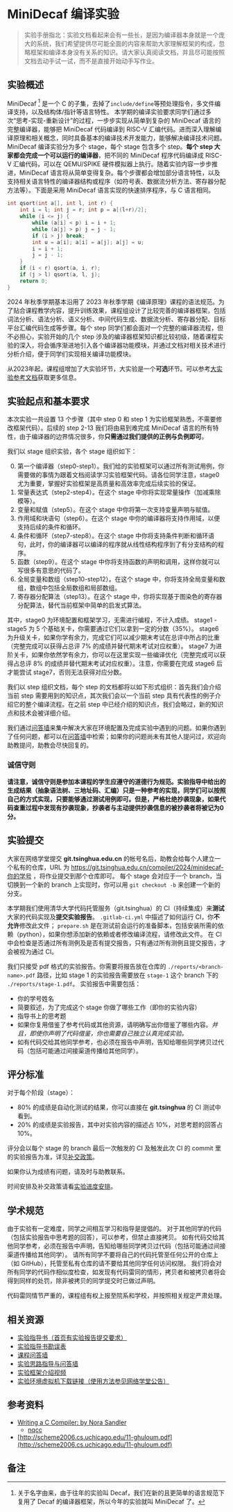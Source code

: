 # MiniDecaf 编译实验

> 实验手册指北：实验文档看起来会有一些长，是因为编译器本身就是一个庞大的系统，我们希望提供尽可能全面的内容来帮助大家理解框架的构成，忽略框架和编译本身没有关系的知识。请大家认真阅读文档，并且尽可能按照文档去动手试一试，而不是直接开始动手写作业。

## 实验概述
MiniDecaf [^1] 是一个 C 的子集，去掉了`include/define`等预处理指令，多文件编译支持，以及结构体/指针等语言特性。 本学期的编译实验要求同学们通过多次“思考-实现-重新设计”的过程，一步步实现从简单到复杂的 MiniDecaf 语言的完整编译器，能够把 MiniDecaf 代码编译到 RISC-V 汇编代码。进而深入理解编译原理和相关概念，同时具备基本的编译技术开发能力，能够解决编译技术问题。MiniDecaf 编译实验分为多个 stage，每个 stage 包含多个 step。**每个 step 大家都会完成一个可以运行的编译器**，把不同的 MiniDecaf 程序代码编译成 RISC-V 汇编代码，可以在 QEMU/SPIKE 硬件模拟器上执行。随着实验内容一步步推进，MiniDecaf 语言将从简单变得复杂。每个步骤都会增加部分语言特性，以及支持相关语言特性的编译器结构或程序（如符号表、数据流分析方法、寄存器分配方法等）。下面是采用 MiniDecaf 语言实现的快速排序程序，与 C 语言相同。

```c
int qsort(int a[], int l, int r) {
    int i = l; int j = r; int p = a[(l+r)/2];
    while (i <= j) {
        while (a[i] < p) i = i + 1;        
        while (a[j] > p) j = j - 1;        
        if (i > j) break;        
        int u = a[i]; a[i] = a[j]; a[j] = u;        
        i = i + 1;        
        j = j - 1;    
    }    
    if (i < r) qsort(a, i, r);    
    if (j > l) qsort(a, l, j);    
    return 0;
}
```

2024 年秋季学期基本沿用了 2023 年秋季学期《编译原理》课程的语法规范。为了贴合课程教学内容，提升训练效果，课程组设计了比较完善的编译器框架，包括词法分析、语法分析、语义分析、中间代码生成、数据流分析、寄存器分配、目标平台汇编代码生成等步骤。每个 step 同学们都会面对一个完整的编译器流程，但不必担心，实验开始的几个 step 涉及的编译器框架知识都比较初级，随着课程实验的深入，将会循序渐进地引入各个编译器功能模块，并通过文档对相关技术进行分析介绍，便于同学们实现相关编译功能模块。

从2023年起，课程组增加了大实验环节，大实验是一个**可选**环节。可以参考[大实验参考文档](docs/contest/intro.md)获取更多信息。

## 实验起点和基本要求

本次实验一共设置 13 个步骤（其中 step 0 和 step 1 为实验框架熟悉，不需要修改框架代码）。后续的 step 2-13 我们将由易到难完成 MiniDecaf 语言的所有特性，由于编译器的边界情况很多，你**只需通过我们提供的正例与负例即可**。

我们以 stage 组织实验，各个 stage 组织如下：

<ol start="0">
  <li>
    第一个编译器（step0-step1）。我们给的实验框架可以通过所有测试用例，你需要做的事情为跟着文档阅读学习实验框架代码。请各位同学注意，stage0 尤为重要，掌握好实验框架是高质量和高效率完成后续实验的保证。
  </li>
  <li>
    常量表达式（step2-step4）。在这个 stage 中你将实现常量操作（加减乘除模等）。
  </li>
  <li>
    变量和赋值（step5）。在这个 stage 中你将第一次支持变量声明与赋值。
  </li>
  <li>
    作用域和块语句（step6）。在这个 stage 中你的编译器将支持作用域，以便支持后续的条件和循环。
  </li>
  <li>
    条件和循环（step7-step8）。在这个 stage 中你将支持条件判断和循环语句，此时，你的编译器可以编译的程序就从线性结构程序到了有分支结构的程序。
  </li>
  <li>
    函数（step9）。在这个 stage 中你将支持函数的声明和调用，这样你就可以写很多有意思的代码了。
  </li>
  <li>
    全局变量和数组（step10-step12）。在这个 stage 中，你将支持全局变量和数组，数组中包括全局数组和局部数组。
  </li>
  <li>
    寄存器分配算法（step13）。在这个 stage 中，你将实现基于图染色的寄存器分配算法，替代当前框架中简单的启发式算法。
  </li>
</ol>


其中，stage0 为环境配置和框架学习，无需进行编程，不计入成绩。
stage1 - stage5 为 5 个基础关卡，你需要通过它们以拿到一定的分数（35%）。
stage6 为升级关卡，如果你学有余力，完成它们可以减少期末考试在总评中所占的比重（完整完成可以获得占总评 7% 的成绩并替代期末考试对应权重）。
stage7 为进阶关卡，如果你依然学有余力，你可以在这里实现一些编译优化（完整完成可以获得占总评 8% 的成绩并替代期末考试对应权重）。注意，你需要在完成 stage6 后才能尝试 stage7，否则无法获得对应分数。

我们以 step 组织文档，每个 step 的文档都将以如下形式组织：首先我们会介绍当前 step 需要用到的知识点，其次我们会以一个当前 step 具有代表性的例子介绍它的整个编译流程。在之前 step 中已经介绍的知识点，我们会略过，新的知识点和技术会被详细介绍。

我们通过[问答墙](https://docs.qq.com/doc/DY1hZWFV0T0N0VWph)来集中解决大家在环境配置及完成实验中遇到的问题。如果你遇到了任何问题，都可以在[问答墙](https://docs.qq.com/doc/DY1hZWFV0T0N0VWph)中检索；如果你的问题尚未有其他人提问过，欢迎向助教提问，助教会尽快回复的。

### **诚信守则**

**请注意，诚信守则是参加本课程的学生应遵守的道德行为规范。实验指导中给出的生成结果（抽象语法树、三地址码、汇编）只是一种参考的实现，同学们可以按照自己的方式实现，只要能够通过测试用例即可。但是，严格杜绝抄袭现象，如果代码查重过程中发现有抄袭现象，抄袭者与主动提供抄袭信息的被抄袭者将被记为0分。**

## 实验提交

大家在网络学堂提交 **git.tsinghua.edu.cn** 的帐号名后，助教会给每个人建立一个私有的仓库，URL 为 https://git.tsinghua.edu.cn/compiler/2024/minidecaf-你的学号 ，将作业提交到那个仓库即可。
每个 stage 会对应于一个 branch，当切换到一个新的 branch 上实现时，你可以用 `git checkout -b` 来创建一个新的分支。

本学期我们使用清华大学代码托管服务（git.tsinghua）的 CI（持续集成）来**测试**大家的代码实现及**提交实验报告**。
`.gitlab-ci.yml` 中描述了如何运行 CI，你**不允许**修改此文件；
`prepare.sh` 是在测试前会运行的准备脚本，包括安装所需的依赖（python），如果你想添加新的依赖或者修改编译流程，请修改此文件。
在 CI 中会检查是否通过所有测例及是否有提交报告，只有通过所有测例且提交报告，才会被视为通过 CI。

我们只接受 pdf 格式的实验报告。你需要将报告放在仓库的 `./reports/<branch-name>.pdf` 路径，比如 stage 1 的实验报告需要放在 `stage-1` 这个 branch 下的 `./reports/stage-1.pdf`。
实验报告中需要包括：
* 你的学号姓名
* 简要叙述，为了完成这个 stage 你做了哪些工作（即你的实验内容）
* 指导书上的思考题
* 如果你复用借鉴了参考代码或其他资源，请明确写出你借鉴了哪些内容。*并且，即使你声明了代码借鉴，你也需要自己独立认真完成实验。*
* 如有代码交给其他同学参考，也必须在报告中声明，告知给哪些同学拷贝过代码（包括可能通过间接渠道传播给其他同学）。

## 评分标准

对于每个阶段（stage）：
* 80% 的成绩是自动化测试的结果，你可以直接在 **git.tsinghua** 的 CI 测试中看到。
* 20% 的成绩是实验报告，其中对实验内容的描述占 10%，对思考题的回答占 10%。

评分会以每个 stage 的 branch 最后一次触发的 CI 及触发此次 CI 的 commit 里的实验报告为准，详见[补交政策](docs/misc/schedule.md#补交政策)。

如果你认为成绩有问题，请及时与助教联系。

时间安排及补交政策请看[实验进度安排](docs/misc/schedule.md)。

## 学术规范

由于实验有一定难度，同学之间相互学习和指导是提倡的。
对于其他同学的代码（包括实验报告中思考题的回答），可以参考，但禁止直接拷贝。
如有代码交给其他同学参考，必须在报告中声明，告知给哪些同学拷贝过代码（包括可能通过间接渠道传播给其他同学）。
请所有同学不要将自己的代码托管至任何公开的仓库上（如 GitHub），托管至私有仓库的请不要给其他同学任何访问权限。
我们将会对所有同学的代码作相似度检查，如发现有代码雷同的情形，拷贝者和被拷贝者将会得到同样的处罚，除非被拷贝的同学提交时已做过声明。

代码雷同情节严重的，课程组有权上报至院系和学校，并按照相关规定严肃处理。

## 相关资源

- [实验指导书（首页有实验报告提交要求）](https://decaf-lang.github.io/minidecaf-tutorial/)
- [实验指导书勘误表](https://decaf-lang.github.io/minidecaf-tutorial/docs/step0/errate.html)
- [课程问答墙](https://docs.qq.com/doc/DY1hZWFV0T0N0VWph)
- [实验思路指导与问答墙](https://docs.qq.com/doc/DY05QVmJFcGNWcllo)
- [实验框架介绍视频](https://cloud.tsinghua.edu.cn/d/d1d80ebd16a44c179d44/)
- [实验环境虚拟机下载链接（使用方法参见网络学堂公告）](https://cloud.tsinghua.edu.cn/d/5281023e65fd4032a69b/)

## 参考资料
- [Writing a C Compiler: by Nora Sandler](https://norasandler.com/2017/11/29/Write-a-Compiler.html)
  - [nqcc](https://github.com/nlsandler/nqcc)
- [http://scheme2006.cs.uchicago.edu/11-ghuloum.pdf](http://scheme2006.cs.uchicago.edu/11-ghuloum.pdf)

## 备注
[^1]: 关于名字由来，由于往年的实验叫 Decaf，我们在新的且更简单的语言规范下复用了 Decaf 的编译器框架，所以今年的实验就叫 MiniDecaf 了。
